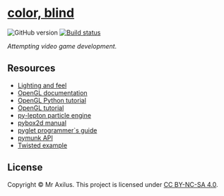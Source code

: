 [color, blind][linkedin]
========================
![GitHub version][version_badge] [![Build status][travis_image]][travis_status]

_Attempting video game development._

Resources
---------
- [Lighting and feel](https://github.com/jacobbrunson/BasicLighting)
- [OpenGL documentation](http://docs.gl/)
- [OpenGL Python tutorial](http://www.labri.fr/perso/nrougier/teaching/opengl/#introduction)
- [OpenGL tutorial](https://open.gl/drawing)
- [py-lepton particle engine](https://code.google.com/p/py-lepton/)
- [pybox2d manual](https://code.google.com/p/pybox2d/wiki/GettingStartedManual)
- [pyglet programmer`s guide](http://www.pyglet.org/doc/programming_guide/index.html)
- [pymunk API](http://pymunk.readthedocs.org/en/latest/pymunk.html)
- [Twisted example](https://twistedmatrix.com/trac/)

License
-------
Copyright © Mr Axilus.
This project is licensed under [CC BY-NC-SA 4.0][license].

[license]: https://creativecommons.org/licenses/by-nc-sa/4.0/
[linkedin]: https://www.linkedin.com/in/mraxilus
[travis_image]: https://api.travis-ci.com/mraxilus/color-blind.svg?token=DZNuy3KTQRpnSN3J1cHq
[travis_status]: https://magnum.travis-ci.com/mraxilus/color-blind
[version_badge]: https://badge.fury.io/gh/mraxilus%2Fgit-auto.svg

